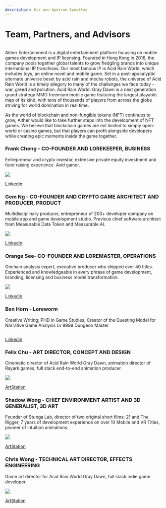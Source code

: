 ```yaml
---
description: Our own Apeiron Apostles
---
```


# Team, Partners, and Advisors

<figure><img src="../../.gitbook/assets/image (159).png" alt=""><figcaption></figcaption></figure>

Aither Entertainment is a digital entertainment platform focusing on mobile games development and IP licensing. Founded in Hong Kong in 2016, the company pools together global talents to grow fledgling brands into unique international IP franchises. Our most famous IP is Acid Rain World, which includes toys, an online novel and mobile game. Set in a post-apocalyptic alternate universe beset by acid rain and mecha robots, the universe of Acid Rain World is a timely allegory to many of the challenges we face today - war, greed and pollution. Acid Rain World: Gray Dawn is a next generation grand strategy MMO freemium mobile game featuring the largest playable map of its kind, with tens of thousands of players from across the globe striving for world domination in real time.

As the world of blockchain and non-fungible tokens (NFT) continues to grow, Aither would like to take further steps into the development of NFT games. We believe that blockchain games are not limited to simply open-world or casino games, but that players can profit alongside developers while creating epic moments inside the game together.

### **Frank Cheng -** CO-FOUNDER AND LOREKEEPER, BUSINESS

Entrepreneur and crypto investor, extensive private equity investment and fund raising experience. Avid gamer.

![](<../../.gitbook/assets/image (48).png>)

[Linkedin](https://www.linkedin.com/in/franktcheng)&#x20;

### **Gem Ng -** CO-FOUNDER AND CRYPTO GAME ARCHITECT AND PRODUCER, PRODUCT

Multidisciplinary producer, entrepreneur of 200+ developer company on mobile app and game development studio. Previous chief software architect from Measurable Data Token and Measurable AI.

![](<../../.gitbook/assets/image (45).png>)

[Linkedin](https://gem.ng)&#x20;

### **Orange See-** CO-FOUNDER AND LOREMASTER, OPERATIONS

Onchain analysis expert, executive producer who shipped over 40 titles. Experienced and knowledgeable in every phrase of game development, branding, licensing and business model transformation.

![](<../../.gitbook/assets/image (91).png>)

[Linkedin](https://www.linkedin.com/in/sorange/)&#x20;

### Ben Horn **-** Loreworm

Creative Writing; PHD in Game Studies, Creator of the Questing Model for Narrative Game Analysis Lv 9999 Dungeon Master

<img src="../../.gitbook/assets/image (130).png" alt="" data-size="original">

[Linkedin](https://www.linkedin.com/in/benjamin-horn-b79149230/)&#x20;

### **Felix Chu -** ART DIRECTOR, CONCEPT AND DESIGN

Cinematic director of Acid Rain World Gray Dawn, animation director of Rayark games, full stack end-to-end animation producer.

![](<../../.gitbook/assets/image (83).png>)

[ArtStation](https://www.artstation.com/felixchuyz)

### **Shadow Wong -** CHIEF ENVIRONMENT ARTIST AND 3D GENERALIST, 3D ART

Founder of Stunga Lab, director of two original short films: 21 and The Rigger, 7 years of development experience on over 10 Mobile and VR Titles, pioneer of intuition animations.

![](<../../.gitbook/assets/image (126).png>)

[ArtStation](https://www.artstation.com/shadowwong65)

### **Chris Wong -** TECHNICAL ART DIRECTOR, EFFECTS ENGINEERING

Game art director for Acid Rain World Gray Dawn, full stack indie game developer.

![](<../../.gitbook/assets/image (99).png>)

[ArtStation](https://www.artstation.com/chrisswong)


